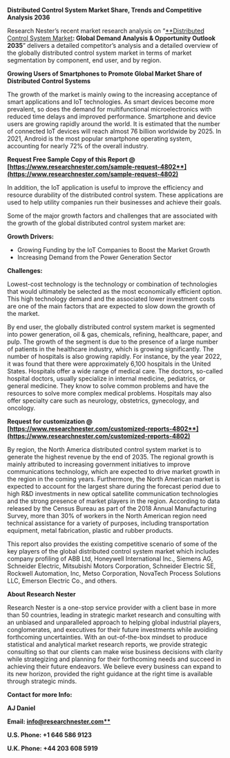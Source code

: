 ﻿**Distributed Control System Market Share, Trends and Competitive Analysis 2036**

Research Nester’s recent market research analysis on “[**Distributed Control System Market](https://www.researchnester.com/reports/distributed-control-system-market/4802)**: Global Demand Analysis & Opportunity Outlook 2035**” delivers a detailed competitor’s analysis and a detailed overview of the globally distributed control system market in terms of market segmentation by component, end user, and by region.

**Growing Users of Smartphones to Promote Global Market Share of Distributed Control Systems**

The growth of the market is mainly owing to the increasing acceptance of smart applications and IoT technologies. As smart devices become more prevalent, so does the demand for multifunctional microelectronics with reduced time delays and improved performance. Smartphone and device users are growing rapidly around the world. It is estimated that the number of connected IoT devices will reach almost 76 billion worldwide by 2025. In 2021, Android is the most popular smartphone operating system, accounting for nearly 72% of the overall industry.

**Request Free Sample Copy of this Report @ [https://www.researchnester.com/sample-request-4802**](https://www.researchnester.com/sample-request-4802)**

In addition, the IoT application is useful to improve the efficiency and resource durability of the distributed control system. These applications are used to help utility companies run their businesses and achieve their goals.

Some of the major growth factors and challenges that are associated with the growth of the global distributed control system market are:

**Growth Drivers:**

- Growing Funding by the IoT Companies to Boost the Market Growth
- Increasing Demand from the Power Generation Sector

**Challenges:**

Lowest-cost technology is the technology or combination of technologies that would ultimately be selected as the most economically efficient option. This high technology demand and the associated lower investment costs are one of the main factors that are expected to slow down the growth of the market.

By end user, the globally distributed control system market is segmented into power generation, oil & gas, chemicals, refining, healthcare, paper, and pulp. The growth of the segment is due to the presence of a large number of patients in the healthcare industry, which is growing significantly. The number of hospitals is also growing rapidly. For instance, by the year 2022, it was found that there were approximately 6,100 hospitals in the United States. Hospitals offer a wide range of medical care. The doctors, so-called hospital doctors, usually specialize in internal medicine, pediatrics, or general medicine. They know to solve common problems and have the resources to solve more complex medical problems. Hospitals may also offer specialty care such as neurology, obstetrics, gynecology, and oncology.

**Request for customization @ [https://www.researchnester.com/customized-reports-4802**](https://www.researchnester.com/customized-reports-4802)**

By region, the North America distributed control system market is to generate the highest revenue by the end of 2035. The regional growth is mainly attributed to increasing government initiatives to improve communications technology, which are expected to drive market growth in the region in the coming years. Furthermore, the North American market is expected to account for the largest share during the forecast period due to high R&D investments in new optical satellite communication technologies and the strong presence of market players in the region. According to data released by the Census Bureau as part of the 2018 Annual Manufacturing Survey, more than 30% of workers in the North American region need technical assistance for a variety of purposes, including transportation equipment, metal fabrication, plastic and rubber products. 

This report also provides the existing competitive scenario of some of the key players of the global distributed control system market which includes company profiling of ABB Ltd, Honeywell International Inc., Siemens AG, Schneider Electric, Mitsubishi Motors Corporation, Schneider Electric SE, Rockwell Automation, Inc, Metso Corporation, NovaTech Process Solutions LLC, Emerson Electric Co., and others.

**About Research Nester**

Research Nester is a one-stop service provider with a client base in more than 50 countries, leading in strategic market research and consulting with an unbiased and unparalleled approach to helping global industrial players, conglomerates, and executives for their future investments while avoiding forthcoming uncertainties. With an out-of-the-box mindset to produce statistical and analytical market research reports, we provide strategic consulting so that our clients can make wise business decisions with clarity while strategizing and planning for their forthcoming needs and succeed in achieving their future endeavors. We believe every business can expand to its new horizon, provided the right guidance at the right time is available through strategic minds.

**Contact for more Info:**

**AJ Daniel**

**Email: [info@researchnester.com**](mailto:info@researchnester.com)**

**U.S. Phone: +1 646 586 9123** 

**U.K. Phone: +44 203 608 5919**
